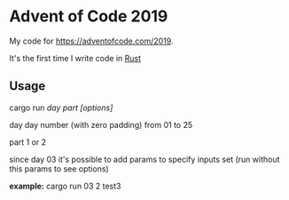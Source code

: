 # Advent of Code 2019

My code for https://adventofcode.com/2019.

It's the first time I write code in [Rust](https://www.rust-lang.org)


## Usage

cargo run _day part [options]_

  day   day number (with zero padding) from 01 to 25
  
  part  1 or 2
  
  since day 03 it's possible to add params to specify inputs set (run without this params to see options)

__example:__ cargo run 03 2 test3
